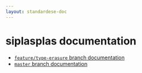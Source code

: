 ```yaml
---
layout: standardese-doc
---
```



# siplasplas documentation


 - [`feature/type-erasure` branch documentation]({{site.url}}{{site.baseurl}}/doc/standardese/feature__slash__type-erasure/)
 - [`master` branch documentation]({{site.url}}{{site.baseurl}}/doc/standardese/master/)